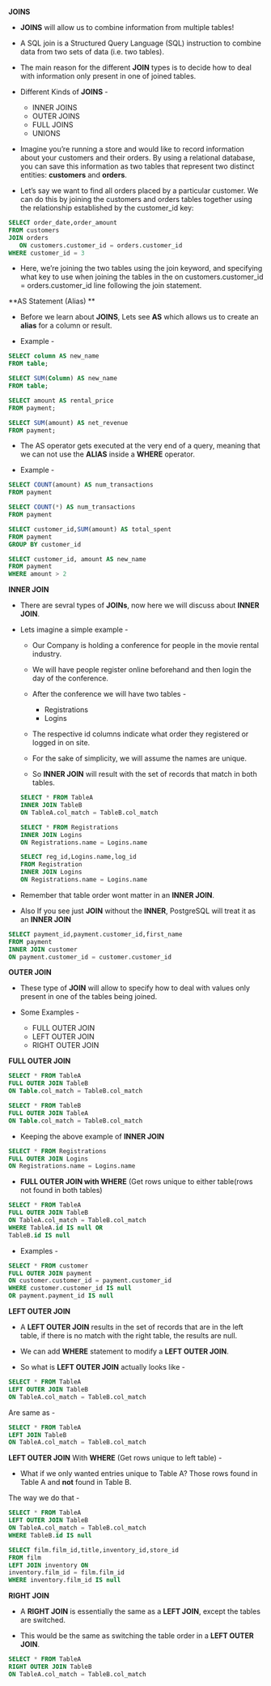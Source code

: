 **JOINS**

* **JOINS** will allow us to combine information from multiple tables!

* A SQL join is a Structured Query Language (SQL) instruction to combine data from two sets of data (i.e. two tables). 

* The main reason for the different **JOIN** types is to decide how to deal with information only present in one of joined tables.

* Different Kinds of **JOINS** - 

   * INNER JOINS
   * OUTER JOINS
   * FULL JOINS
   * UNIONS

* Imagine you’re running a store and would like to record information about your customers and their orders. By using a relational database, you can save this information as two tables that represent two distinct entities: **customers** and **orders**.

* Let’s say we want to find all orders placed by a particular customer. We can do this by joining the customers and orders tables together using the relationship established by the customer_id key:

```sql
SELECT order_date,order_amount
FROM customers
JOIN orders
   ON customers.customer_id = orders.customer_id
WHERE customer_id = 3
```

* Here, we’re joining the two tables using the join keyword, and specifying what key to use when joining the tables in the on customers.customer_id = orders.customer_id line following the join statement. 

**AS Statement (Alias) **

* Before we learn about **JOINS**, Lets see **AS** which allows us to create an **alias** for a column or result. 

* Example - 

```sql
SELECT column AS new_name
FROM table;

SELECT SUM(Column) AS new_name
FROM table;

SELECT amount AS rental_price
FROM payment;

SELECT SUM(amount) AS net_revenue
FROM payment;

```

* The AS operator gets executed at the very end of a query, meaning that we can not use the **ALIAS** inside a **WHERE** operator. 

* Example - 

```sql
SELECT COUNT(amount) AS num_transactions
FROM payment

SELECT COUNT(*) AS num_transactions
FROM payment

SELECT customer_id,SUM(amount) AS total_spent
FROM payment
GROUP BY customer_id

SELECT customer_id, amount AS new_name
FROM payment
WHERE amount > 2
```

**INNER JOIN**

* There are sevral types of **JOINs**, now here we will discuss about **INNER JOIN**. 

* Lets imagine a simple example - 

    * Our Company is holding a conference for people in the movie rental industry. 
    * We will have people register online beforehand and then login the day of the conference. 
    * After the conference we will have two tables - 
        * Registrations
        * Logins

    * The respective id columns indicate what order they registered or logged in on site. 

    * For the sake of simplicity, we will assume the names are unique. 

    * So **INNER JOIN** will result with the set of records that match in both tables.

    ```sql
    SELECT * FROM TableA
    INNER JOIN TableB
    ON TableA.col_match = TableB.col_match

    SELECT * FROM Registrations
    INNER JOIN Logins
    ON Registrations.name = Logins.name

    SELECT reg_id,Logins.name,log_id
    FROM Registration
    INNER JOIN Logins
    ON Registrations.name = Logins.name
    ```
* Remember that table order wont matter in an **INNER JOIN**. 

* Also If you see just **JOIN** without the **INNER**, PostgreSQL will treat it as an **INNER JOIN**

```sql
SELECT payment_id,payment.customer_id,first_name
FROM payment
INNER JOIN customer
ON payment.customer_id = customer.customer_id
```


**OUTER JOIN**

* These type of **JOIN** will allow to specify how to deal with values only present in one of the tables being joined.

* Some Examples - 
    * FULL OUTER JOIN
    * LEFT OUTER JOIN
    * RIGHT OUTER JOIN 


**FULL OUTER JOIN** 

```sql
SELECT * FROM TableA
FULL OUTER JOIN TableB
ON Table.col_match = TableB.col_match
```

```sql
SELECT * FROM TableB
FULL OUTER JOIN TableA
ON Table.col_match = TableB.col_match
```

* Keeping the above example of **INNER JOIN**

```sql
SELECT * FROM Registrations
FULL OUTER JOIN Logins
ON Registrations.name = Logins.name
```

* **FULL OUTER JOIN with WHERE** (Get rows unique to either table(rows not found in both tables)

```sql
SELECT * FROM TableA
FULL OUTER JOIN TableB
ON TableA.col_match = TableB.col_match
WHERE TableA.id IS null OR
TableB.id IS null
```

* Examples - 

```sql
SELECT * FROM customer
FULL OUTER JOIN payment
ON customer.customer_id = payment.customer_id
WHERE customer.customer_id IS null
OR payment.payment_id IS null
```


**LEFT OUTER JOIN** 

* A **LEFT OUTER JOIN** results in the set of records that are in the left table, if there is no match with the right table, the results are null. 

* We can add **WHERE** statement to modify a **LEFT OUTER JOIN**. 

* So what is **LEFT OUTER JOIN** actually looks like - 

```sql 
SELECT * FROM TableA
LEFT OUTER JOIN TableB
ON TableA.col_match = TableB.col_match
```

Are same as - 

```sql 
SELECT * FROM TableA
LEFT JOIN TableB
ON TableA.col_match = TableB.col_match
```

 **LEFT OUTER JOIN** With **WHERE** (Get rows unique to left table) - 

* What if we only wanted entries unique to Table A? Those rows found in Table A and **not** found in Table B. 

The way we do that - 

```sql
SELECT * FROM TableA
LEFT OUTER JOIN TableB
ON TableA.col_match = TableB.col_match
WHERE TableB.id IS null
```

```sql
SELECT film.film_id,title,inventory_id,store_id
FROM film
LEFT JOIN inventory ON
inventory.film_id = film.film_id
WHERE inventory.film_id IS null
```

**RIGHT JOIN** 

* A **RIGHT JOIN** is essentially the same as a **LEFT JOIN**, except the tables are switched.

* This would be the same as switching the table order in a **LEFT OUTER JOIN**.

```sql
SELECT * FROM TableA
RIGHT OUTER JOIN TableB
ON TableA.col_match = TableB.col_match
```

